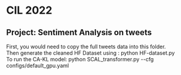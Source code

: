 # CIL 2022
## Project: Sentiment Analysis on tweets
First, you would need to copy the full tweets data into this folder. <br />
Then generate the cleaned HF Dataset using : python HF-dataset.py <br />
To run the CA-KL model: python SCAL_transformer.py --cfg configs/default_gpu.yaml <br />

